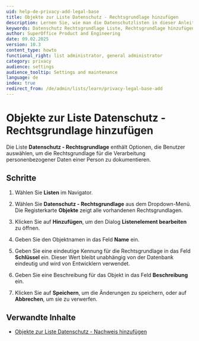 ```yaml
---
uid: help-de-privacy-add-legal-base
title: Objekte zur Liste Datenschutz - Rechtsgrundlage hinzufügen
description: Lernen Sie, wie man die Datenschutzlisten in dieser Anleitung ändern kann.
keywords: Datenschutz Rechtsgrundlage Liste, Rechtsgrundlage hinzufügen
author: SuperOffice Product and Engineering
date: 09.02.2025
version: 10.3
content_type: howto
functional_right: list administrator, general administrator
category: privacy
audience: settings
audience_tooltip: Settings and maintenance
language: de
index: true
redirect_from: /de/admin/lists/learn/privacy-legal-base-add
---
```


# Objekte zur Liste Datenschutz - Rechtsgrundlage hinzufügen

Die Liste **Datenschutz - Rechtsgrundlage** enthält Optionen, die Benutzer auswählen, um die Rechtsgrundlage für die Verarbeitung personenbezogener Daten einer Person zu dokumentieren.

## Schritte

1. Wählen Sie <i class="ph ph-list-bullets" aria-hidden="true"></i> **Listen** im Navigator.

1. Wählen Sie **Datenschutz - Rechtsgrundlage** aus dem Dropdown-Menü. Die Registerkarte **Objekte** zeigt alle vorhandenen Rechtsgrundlagen.

1. Klicken Sie auf **Hinzufügen**, um den Dialog **Listenelement bearbeiten** zu öffnen.

1. Geben Sie den Objektnamen in das Feld **Name** ein.

1. Geben Sie eine eindeutige Kennung für die Rechtsgrundlage in das Feld **Schlüssel** ein. Dieser Wert bleibt unabhängig von der Datenbank eindeutig und wird von Entwicklern verwendet.

1. Geben Sie eine Beschreibung für das Objekt in das Feld **Beschreibung** ein.

1. Klicken Sie auf **Speichern**, um die Änderungen zu speichern, oder auf **Abbrechen**, um sie zu verwerfen.

## Verwandte Inhalte

* [Objekte zur Liste Datenschutz - Nachweis hinzufügen][1]

<!-- Referenced links -->
[1]: add-source.md

<!-- Referenced images -->
